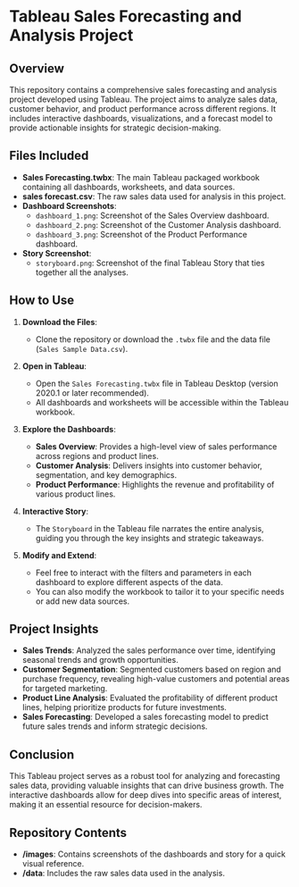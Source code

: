 # Tableau Sales Forecasting and Analysis Project

## Overview

This repository contains a comprehensive sales forecasting and analysis project developed using Tableau. The project aims to analyze sales data, customer behavior, and product performance across different regions. It includes interactive dashboards, visualizations, and a forecast model to provide actionable insights for strategic decision-making.

## Files Included

- **Sales Forecasting.twbx**: The main Tableau packaged workbook containing all dashboards, worksheets, and data sources.
- **sales forecast.csv**: The raw sales data used for analysis in this project.
- **Dashboard Screenshots**:
  - `dashboard_1.png`: Screenshot of the Sales Overview dashboard.
  - `dashboard_2.png`: Screenshot of the Customer Analysis dashboard.
  - `dashboard_3.png`: Screenshot of the Product Performance dashboard.
- **Story Screenshot**: 
  - `storyboard.png`: Screenshot of the final Tableau Story that ties together all the analyses.

## How to Use

1. **Download the Files**: 
   - Clone the repository or download the `.twbx` file and the data file (`Sales Sample Data.csv`).
   
2. **Open in Tableau**:
   - Open the `Sales Forecasting.twbx` file in Tableau Desktop (version 2020.1 or later recommended).
   - All dashboards and worksheets will be accessible within the Tableau workbook.

3. **Explore the Dashboards**:
   - **Sales Overview**: Provides a high-level view of sales performance across regions and product lines.
   - **Customer Analysis**: Delivers insights into customer behavior, segmentation, and key demographics.
   - **Product Performance**: Highlights the revenue and profitability of various product lines.
   
4. **Interactive Story**:
   - The `Storyboard` in the Tableau file narrates the entire analysis, guiding you through the key insights and strategic takeaways.
   
5. **Modify and Extend**:
   - Feel free to interact with the filters and parameters in each dashboard to explore different aspects of the data.
   - You can also modify the workbook to tailor it to your specific needs or add new data sources.

## Project Insights

- **Sales Trends**: Analyzed the sales performance over time, identifying seasonal trends and growth opportunities.
- **Customer Segmentation**: Segmented customers based on region and purchase frequency, revealing high-value customers and potential areas for targeted marketing.
- **Product Line Analysis**: Evaluated the profitability of different product lines, helping prioritize products for future investments.
- **Sales Forecasting**: Developed a sales forecasting model to predict future sales trends and inform strategic decisions.

## Conclusion

This Tableau project serves as a robust tool for analyzing and forecasting sales data, providing valuable insights that can drive business growth. The interactive dashboards allow for deep dives into specific areas of interest, making it an essential resource for decision-makers.

## Repository Contents

- **/images**: Contains screenshots of the dashboards and story for a quick visual reference.
- **/data**: Includes the raw sales data used in the analysis.
